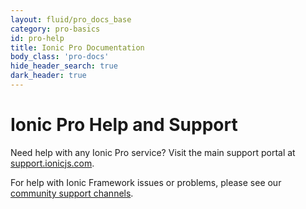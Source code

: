 ```yaml
---
layout: fluid/pro_docs_base
category: pro-basics
id: pro-help
title: Ionic Pro Documentation
body_class: 'pro-docs'
hide_header_search: true
dark_header: true
---
```



# Ionic Pro Help and Support

Need help with any Ionic Pro service? Visit the main support portal at [support.ionicjs.com](http://support.ionicjs.com).

For help with Ionic Framework issues or problems, please see our [community support channels](http://ionicframework.com/support).
